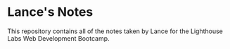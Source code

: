 # Lance's Notes

This repository contains all of the notes taken by Lance for the Lighthouse Labs Web Development Bootcamp.